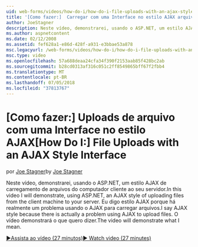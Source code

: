 ```yaml
---
uid: web-forms/videos/how-do-i/how-do-i-file-uploads-with-an-ajax-style-interface
title: '[Como fazer:]  Carregar com uma Interface no estilo AJAX arquivos | Microsoft Docs'
author: JoeStagner
description: Neste vídeo, demonstrarei, usando o ASP.NET, um estilo AJAX de carregamento de arquivos do computador cliente ao seu servidor. Eu digo estilo AJAX porque há um...
ms.author: aspnetcontent
ms.date: 02/12/2008
ms.assetid: fef628a1-e86d-428f-a931-e3bbae53a878
msc.legacyurl: /web-forms/videos/how-do-i/how-do-i-file-uploads-with-an-ajax-style-interface
msc.type: video
ms.openlocfilehash: 57a688deaa24cfa34f390f2153aab85f428bc2ab
ms.sourcegitcommit: b28cd0313af316c051c2ff8549865bff67f2fbb4
ms.translationtype: MT
ms.contentlocale: pt-BR
ms.lasthandoff: 07/05/2018
ms.locfileid: "37813767"
---
```

<a name="how-do-i--file-uploads-with-an-ajax-style-interface"></a><span data-ttu-id="6962d-104">[Como fazer:]  Uploads de arquivo com uma Interface no estilo AJAX</span><span class="sxs-lookup"><span data-stu-id="6962d-104">[How Do I:]  File Uploads with an AJAX Style Interface</span></span>
====================
<span data-ttu-id="6962d-105">por [Joe Stagner](https://github.com/JoeStagner)</span><span class="sxs-lookup"><span data-stu-id="6962d-105">by [Joe Stagner](https://github.com/JoeStagner)</span></span>

<span data-ttu-id="6962d-106">Neste vídeo, demonstrarei, usando o ASP.NET, um estilo AJAX de carregamento de arquivos do computador cliente ao seu servidor.</span><span class="sxs-lookup"><span data-stu-id="6962d-106">In this video I will demonstrate, using ASP.NET, an AJAX style of uploading files from the client machine to your server.</span></span> <span data-ttu-id="6962d-107">Eu digo estilo AJAX porque há realmente um problema usando o AJAX para carregar arquivos.</span><span class="sxs-lookup"><span data-stu-id="6962d-107">I say AJAX style because there is actually a problem using AJAX to upload files.</span></span> <span data-ttu-id="6962d-108">O vídeo demonstrará o que quero dizer.</span><span class="sxs-lookup"><span data-stu-id="6962d-108">The video will demonstrate what I mean.</span></span>

[<span data-ttu-id="6962d-109">&#9654;Assista ao vídeo (27 minutos)</span><span class="sxs-lookup"><span data-stu-id="6962d-109">&#9654; Watch video (27 minutes)</span></span>](https://channel9.msdn.com/Blogs/ASP-NET-Site-Videos/how-do-i-file-uploads-with-an-ajax-style-interface)
